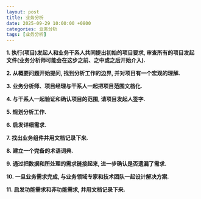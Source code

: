 ```yaml
---
layout: post
title: 业务分析
date: 2025-09-29 10:00:00 +0800
categories: 业务分析
tags: [业务分析]
---
```


**1. 执行(项目)发起人和业务干系人共同提出初始的项目要求, 审查所有的项目发起文件(业务分析师可能会在这步之前、之中或之后开始介入).**

**2. 从概要问题开始提问, 找到分析工作的边界, 并对项目有一个宏观的理解.**

**3. 业务分析师、项目经理与干系人一起把项目范围文档化.**

**4. 与干系人一起验证和确认项目的范围, 请项目发起人签字.**

**5. 规划分析工作.**

**6. 启发详细需求.**

**7. 找出业务组件并用文档记录下来.**

**8. 建立一个完备的术语词典.**

**9. 通过把数据和所处理的需求链接起来, 进一步确认是否遗漏了需求.**

**10. 一旦业务需求完成, 与业务领域专家和技术团队一起设计解决方案.**

**11. 启发功能需求和非功能需求, 并用文档记录下来.**